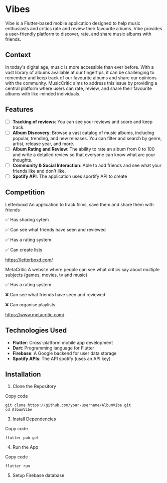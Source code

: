 # Vibes
Vibe is a Flutter-based mobile application designed to help music enthusiasts and critics rate and review their favourite albums. Vibe provides a user-friendly platform to discover, rate, and share music albums with friends.

## Context
In today's digital age, music is more accessible than ever before. With a vast library of albums available at our fingertips, it can be challenging to remember and keep track of our favourite albums and share our opinions with the community. MusicCritic aims to address this issue by providing a central platform where users can rate, review, and share their favourite albums with like-minded individuals.

## Features
- [ ] **Tracking of reviews**: You can see your reviews and score and keep track.
- [ ] **Album Discovery**: Browse a vast catalog of music albums, including popular, trending, and new releases. You can filter and search by genre, artist, release year, and more.
- [ ] **Album Rating and Review**: The ability to rate an album from 0 to 100 and write a detailed review so that everyone can know what are your thoughts.
- [ ] **Community & Social Interaction**: Able to add friends and see what your friends like and don't like.
- [ ] **Spotify API**: The application uses sportify API to create 

## Competition

Letterboxd
An application to track films, save them and share them with friends

✅ Has sharing sytem

✅ Can see what friends have seen and reviewed

✅ Has a rating system

✅ Can create lists

https://letterboxd.com/

MetaCritic
A website where people can see what critics say about multiple subjects (games, movies, tv and music)

✅ Has a rating system

❌ Can see what friends have seen and reviewed

❌ Can organise playlists

https://www.metacritic.com/

## Technologies Used
- **Flutter**: Cross-platform mobile app development
- **Dart**: Programming language for Flutter
- **Firebase**: A Google backend for user data storage
- **Spotify APIs**: The API spotify (uses an API key)

## Installation
1. Clone the Repository

Copy code
```
git clone https://github.com/your-username/AlbumVibe.git
cd AlbumVibe
```

3. Install Dependencies

Copy code
```
flutter pub get
```

4. Run the App

Copy code
```
flutter run
```

5. Setup Firebase database
